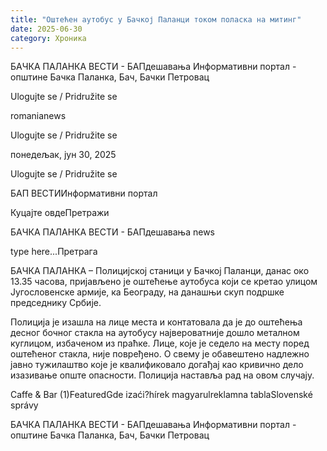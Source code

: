 ```yaml
---
title: "Оштећен аутобус у Бачкој Паланци током поласка на митинг"
date: 2025-06-30
category: Хроника
---
```


БАЧКА ПАЛАНКА ВЕСТИ - БАПдешавања Информативни портал - општине Бачка Паланка, Бач, Бачки Петровац

Ulogujte se / Pridružite se

romanianews

Ulogujte se / Pridružite se

понедељак, јун 30, 2025

Ulogujte se / Pridružite se

БАП ВЕСТИИнформативни портал

Куцајте овдеПретражи

БАЧКА ПАЛАНКА ВЕСТИ - БАПдешавања news

type here...Претрага

БАЧКА ПАЛАНКА – Полицијској станици у Бачкој Паланци, данас око 13.35 часова, пријављено је оштећење аутобуса који се кретао улицом Југословенске армије, ка Београду, на данашњи скуп подршке председнику Србије.

Полиција је изашла на лице места и контатовала да је до оштећења десног бочног стакла на аутобусу највероватније дошло металном куглицом, избаченом из праћке.
Лице, које је седело на месту поред оштећеног стакла, није повређено. О свему је обавештено надлежно јавно тужилаштво које је квалификовало догађај као кривично дело изазивање опште опасности. Полиција наставља рад на овом случају.

Caffe & Bar (1)FeaturedGde izaći?hírek magyarulreklamna tablaSlovenské správy

БАЧКА ПАЛАНКА ВЕСТИ - БАПдешавања Информативни портал - општине Бачка Паланка, Бач, Бачки Петровац
